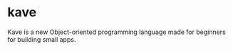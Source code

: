 # kave
Kave is a new Object-oriented programming language made for beginners for building small apps.
